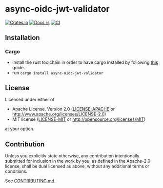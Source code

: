 # async-oidc-jwt-validator

[![Crates.io](https://img.shields.io/crates/v/async-oidc-jwt-validator.svg)](https://crates.io/crates/async-oidc-jwt-validator)
[![Docs.rs](https://docs.rs/async-oidc-jwt-validator/badge.svg)](https://docs.rs/async-oidc-jwt-validator)
[![CI](https://github.com/soya-miyoshi/async-oidc-jwt-validator/workflows/CI/badge.svg)](https://github.com/soya-miyoshi/async-oidc-jwt-validator/actions)

## Installation

### Cargo

* Install the rust toolchain in order to have cargo installed by following
  [this](https://www.rust-lang.org/tools/install) guide.
* run `cargo install async-oidc-jwt-validator`

## License

Licensed under either of

 * Apache License, Version 2.0
   ([LICENSE-APACHE](LICENSE-APACHE) or http://www.apache.org/licenses/LICENSE-2.0)
 * MIT license
   ([LICENSE-MIT](LICENSE-MIT) or http://opensource.org/licenses/MIT)

at your option.

## Contribution

Unless you explicitly state otherwise, any contribution intentionally submitted
for inclusion in the work by you, as defined in the Apache-2.0 license, shall be
dual licensed as above, without any additional terms or conditions.

See [CONTRIBUTING.md](CONTRIBUTING.md).
